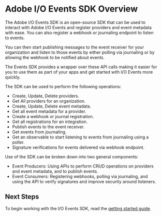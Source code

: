 # Adobe I/O Events SDK Overview

The Adobe I/O Events SDK is an open-source SDK that can be used to interact with Adobe I/O Events and register providers and event metadata with ease. You can also register a webhook or journaling endpoint to listen to events. 

You can then start publishing messages to the event receiver for your organization and listen to those events by either polling via journaling or by allowing the webhook to be notified about events. 

The Events SDK provides a wrapper over these API calls making it easier for you to use them as part of your apps and get started with I/O Events more quickly.

The SDK can be used to perform the following operations:

* Create, Update, Delete providers.
* Get All providers for an organization.
* Create, Update, Delete event metadata.
* Get all event metadata for a provider.
* Create a webhook or journal registration.
* Get all registrations for an integration.
* Publish events to the event receiver.
* Get events from journaling.
* Get an observable to start listening to events from journaling using a poller.
* Signature verifications for events delivered via webhook endpoint.

Use of the SDK can be broken down into two general components: 

* Event Producers: Using APIs to perform CRUD operations on providers and event metadata, and to publish events.
* Event Consumers: Registering webhooks, polling via journaling, and using the API to verify signatures and improve security around listeners.

## Next Steps

To begin working with the I/O Events SDK, read the [getting started guide](getting-started.md).
